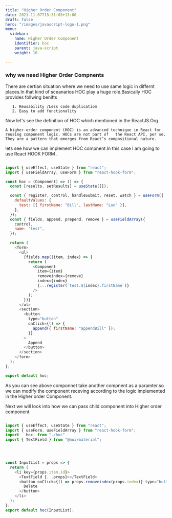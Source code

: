 ```yaml
---
title: "Higher Order Component"
date: 2021-11-07T15:31:03+13:00
draft: false
hero: "/images/javascript-logo-1.png"
menu:
  sidebar:
    name: Higher Order Component
    identifier: hoc
    parent: java-script
    weight: 10

---
```


### why we need Higher Order Compnents

There are certian situation where we need to use same logic in differnt places.In that kind of sceanarios HOC play a huge role.Basically HOC  provides follwing  benifts
      
       1. Reusability /Less code duplicatiom
       2. Easy to add functionality

Now let's see the definition of HOC which mentioned in the ReactJS.Org
            
    

    A higher-order component (HOC) is an advanced technique in React for 
    reusing component logic. HOCs are not part of   the React API, per se. They are a pattern that emerges from React’s compositional nature.

lets see how we can implement HOC compnent.In this case I am going to use React HOOK FORM . 
```JavaScript

import { useEffect, useState } from "react";
import { useFieldArray, useForm } from "react-hook-form";

const hoc = (Component) => () => {
  const [results, setResults] = useState([]);

  const { register, control, handleSubmit, reset, watch } = useForm({
    defaultValues: {
      test: [{ firstName: "Bill", lastName: "Luo" }],
    },
  });
  const { fields, append, prepend, remove } = useFieldArray({
    control,
    name: "test",
  });

  return (
    <form>
      <ul>
        {fields.map((item, index) => {
          return (
            <Component
              item={item}
              removeindex={remove}
              index={index}
              {...register(`test.${index}.firstName`)}
            />
          );
        })}
      </ul>
      <section>
        <button
          type="button"
          onClick={() => {
            append({ firstName: "appendBill" });
          }}
        >
          Append
        </button>
      </section>
    </form>
  );
};

export default hoc;

```
As you can see above componnet take another compnent as a paramter.so we can modify the component receving according 
to the logic implemented in the Higher order Component.


Next we will look into how we can pass child component into  Higher order component

```JavaScript

import { useEffect, useState } from "react";
import { useForm, useFieldArray } from "react-hook-form";
import   hoc  from "./hoc"
import { TextField } from "@mui/material";



 
const InputList = props => {
  return (
    <li key={props.item.id}>
      <TextField {...props}></TextField>
      <button onClick={() => props.removeindex(props.index)} type="button">
        Delete
      </button>
    </li>
  );
};
export default hoc(InputList);

```

